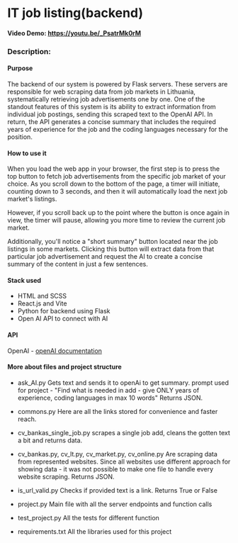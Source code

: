 # IT job listing(backend)
#### Video Demo:  https://youtu.be/_PsatrMk0rM


### Description:

#### Purpose
The backend of our system is powered by Flask servers. These servers are responsible for web scraping data from job markets in Lithuania, systematically retrieving job advertisements one by one. One of the standout features of this system is its ability to extract information from individual job postings, sending this scraped text to the OpenAI API. In return, the API generates a concise summary that includes the required years of experience for the job and the coding languages necessary for the position.

#### How to use it
When you load the web app in your browser, the first step is to press the top button to fetch job advertisements from the specific job market of your choice. As you scroll down to the bottom of the page, a timer will initiate, counting down to 3 seconds, and then it will automatically load the next job market's listings.

However, if you scroll back up to the point where the button is once again in view, the timer will pause, allowing you more time to review the current job market.

Additionally, you'll notice a "short summary" button located near the job listings in some markets. Clicking this button will extract data from that particular job advertisement and request the AI to create a concise summary of the content in just a few sentences.

#### Stack used
- HTML and SCSS
- React.js and Vite
- Python for backend using Flask
- Open AI API to connect with AI

#### API
OpenAI - [openAI documentation](https://platform.openai.com/)

#### More about files and project structure
- ask_AI.py
Gets text and sends it to openAi to get summary.
prompt used for project - "Find what is needed in add - give ONLY years of experience, coding languages in max 10 words"
Returns JSON.

- commons.py
Here are all the links stored for convenience and faster reach.

- cv_bankas_single_job.py
scrapes a single job add, cleans the gotten text a bit and returns data.

- cv_bankas.py, cv_lt.py, cv_market.py, cv_online.py
Are scraping data from represented websites. Since all websites use different approach for showing data - it was not possible to make one file to handle every website scraping.
Returns JSON.

- is_url_valid.py
Checks if provided text is a link. Returns True or False

- project.py
Main file with all the server endpoints and function calls

- test_project.py
All the tests for different function

- requirements.txt
All the libraries used for this project

